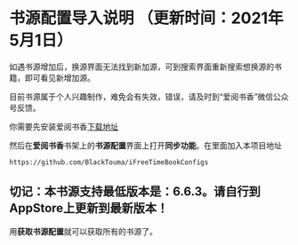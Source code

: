 ﻿# 书源配置导入说明 （更新时间：2021年5月1日）
 
 
如遇书源增加后，换源界面无法找到新加源，可到搜索界面重新搜索想换源的书籍，即可看见新增加源。


目前书源属于个人兴趣制作，难免会有失效，错误，请及时到“爱阅书香”微信公众号反馈。


你需要先安装爱阅书香[下载地址](https://itunes.apple.com/cn/app/e7-88-b1-e9-98-85-e4-b9-a6-e9-a6-99/id1137819437?mt=8)

然后在**爱阅书香**书架上的**书源配置**界面上打开**同步功能**。在里面加入本项目地址

```
https://github.com/BlackTouma/iFreeTimeBookConfigs
```

## 切记：本书源支持最低版本是：6.6.3。请自行到AppStore上更新到最新版本！

用**获取书源配置**就可以获取所有的书源了。

